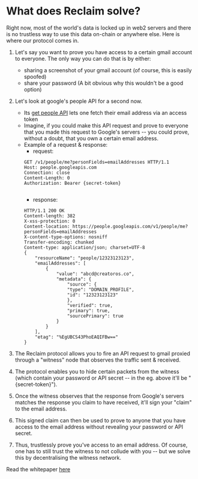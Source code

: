 # What does Reclaim solve?

Right now, most of the world's data is locked up in web2 servers and there is no trustless way to use this data on-chain or anywhere else. Here is where our protocol comes in.

1. Let's say you want to prove you have access to a certain gmail account to everyone. The only way you can do that is by either:
	- sharing a screenshot of your gmail account (of course, this is easily spoofed)
	- share your password (A bit obvious why this wouldn't be a good option)
2. Let's look at google's people API for a second now.
	- Its [get people API](https://developers.google.com/people/api/rest/v1/people/get) lets one fetch their email address via an access token
	- Imagine, if you could make this API request and prove to everyone that you made this request to Google's servers -- you could prove, without a doubt, that you own a certain email address.
	- Example of a request & response:
		- request:
		``` http
		GET /v1/people/me?personFields=emailAddresses HTTP/1.1
		Host: people.googleapis.com
		Connection: close
		Content-Length: 0
		Authorization: Bearer {secret-token}


		```
		- response:
		``` http
		HTTP/1.1 200 OK
		Content-length: 382
		X-xss-protection: 0
		Content-location: https://people.googleapis.com/v1/people/me?personFields=emailAddresses
		X-content-type-options: nosniff
		Transfer-encoding: chunked
		Content-type: application/json; charset=UTF-8
		{
			"resourceName": "people/12323123123", 
			"emailAddresses": [
				{
					"value": "abcd@creatoros.co", 
					"metadata": {
						"source": {
						"type": "DOMAIN_PROFILE", 
						"id": "12323123123"
						}, 
						"verified": true, 
						"primary": true, 
						"sourcePrimary": true
					}
				}
			], 
			"etag": "%EgUBCS43PhoEAQIFBw=="
		}
		```
	
3. The Reclaim protocol allows you to fire an API request to gmail proxied through a "witness" node that observes the traffic sent & received. 
4. The protocol enables you to hide certain packets from the witness (which contain your password or API secret -- in the eg. above it'll be "{secret-token}").
5. Once the witness observes that the response from Google's servers matches the response you claim to have received, it'll sign your "claim" to the email address.
6. This signed claim can then be used to prove to anyone that you have access to the email address without revealing your password or API secret.
7. Thus, trustlessly prove you've access to an email address. Of course, one has to still trust the witness to not collude with you -- but we solve this by decentralising the witness network.

Read the whitepaper [here](TODO)

